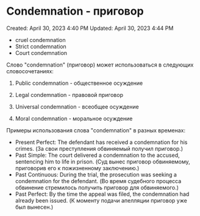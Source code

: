 # Condemnation - приговор

Created: April 30, 2023 4:40 PM
Updated: April 30, 2023 4:44 PM

- cruel condemnation
- Strict condemnation
- Court condemnation

Слово "condemnation" (приговор) может использоваться в следующих словосочетаниях:

1. Public condemnation - общественное осуждение

2. Legal condemnation - правовой приговор

3. Universal condemnation - всеобщее осуждение

4. Moral condemnation - моральное осуждение

Примеры использования слова "condemnation" в разных временах:

- Present Perfect: The defendant has received a condemnation for his crimes. (За свои преступления обвиняемый получил приговор.)
- Past Simple: The court delivered a condemnation to the accused, sentencing him to life in prison. (Суд вынес приговор обвиняемому, приговорив его к пожизненному заключению.)
- Past Continuous: During the trial, the prosecution was seeking a condemnation for the defendant. (Во время судебного процесса обвинение стремилось получить приговор для обвиняемого.)
- Past Perfect: By the time the appeal was filed, the condemnation had already been issued. (К моменту подачи апелляции приговор уже был вынесен.)